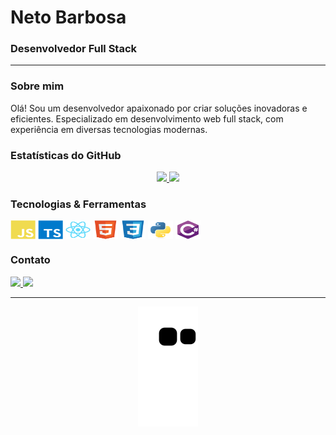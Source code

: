 # Neto Barbosa
### Desenvolvedor Full Stack

---

### Sobre mim
Olá! Sou um desenvolvedor apaixonado por criar soluções inovadoras e eficientes. Especializado em desenvolvimento web full stack, com experiência em diversas tecnologias modernas.

### Estatísticas do GitHub
<div align="center">
  <a href="https://github.com/NetoBarbosaX">
    <img height="180em" src="https://github-readme-stats.vercel.app/api?username=NetoBarbosaX&show_icons=true&theme=github_dark&include_all_commits=true&count_private=true"/>
    <img height="180em" src="https://github-readme-stats.vercel.app/api/top-langs/?username=NetoBarbosaX&layout=compact&langs_count=7&theme=github_dark"/>
  </a>
</div>

### Tecnologias & Ferramentas
<div style="display: inline_block">
  <img align="center" alt="JavaScript" height="30" width="40" src="https://raw.githubusercontent.com/devicons/devicon/master/icons/javascript/javascript-plain.svg">
  <img align="center" alt="TypeScript" height="30" width="40" src="https://raw.githubusercontent.com/devicons/devicon/master/icons/typescript/typescript-plain.svg">
  <img align="center" alt="React" height="30" width="40" src="https://raw.githubusercontent.com/devicons/devicon/master/icons/react/react-original.svg">
  <img align="center" alt="HTML5" height="30" width="40" src="https://raw.githubusercontent.com/devicons/devicon/master/icons/html5/html5-original.svg">
  <img align="center" alt="CSS3" height="30" width="40" src="https://raw.githubusercontent.com/devicons/devicon/master/icons/css3/css3-original.svg">
  <img align="center" alt="Python" height="30" width="40" src="https://raw.githubusercontent.com/devicons/devicon/master/icons/python/python-original.svg">
  <img align="center" alt="C#" height="30" width="40" src="https://raw.githubusercontent.com/devicons/devicon/master/icons/csharp/csharp-original.svg">
</div>

### Contato
<div> 
  <a href="https://instagram.com/_neto.barbosa" target="_blank">
    <img src="https://img.shields.io/badge/-Instagram-%23E4405F?style=for-the-badge&logo=instagram&logoColor=white">
  </a> 
  <a href="mailto:neto_barbosak@hotmail.com">
    <img src="https://img.shields.io/badge/-Email-%23333?style=for-the-badge&logo=gmail&logoColor=white">
  </a>
</div>

---

<div align="center">
  
  ![Snake animation](https://github.com/rafaballerini/rafaballerini/blob/output/github-contribution-grid-snake.svg)
  
</div>
